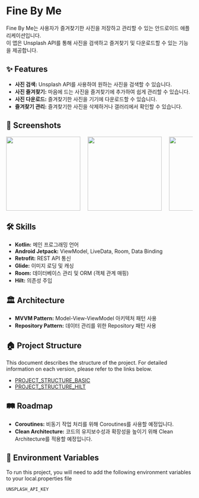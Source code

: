 # Fine By Me

Fine By Me는 사용자가 즐겨찾기한 사진을 저장하고 관리할 수 있는 안드로이드 애플리케이션입니다. <br>이 앱은 Unsplash API를 통해 사진을 검색하고 즐겨찾기 및 다운로드할 수 있는 기능을 제공합니다.


## ✨ Features

- **사진 검색:** Unsplash API를 사용하여 원하는 사진을 검색할 수 있습니다.
- **사진 즐겨찾기:** 마음에 드는 사진을 즐겨찾기에 추가하여 쉽게 관리할 수 있습니다.
- **사진 다운로드:** 즐겨찾기한 사진을 기기에 다운로드할 수 있습니다.
- **즐겨찾기 관리:** 즐겨찾기한 사진을 삭제하거나 갤러리에서 확인할 수 있습니다.

## 📸 Screenshots

<!--#### **사진 목록 화면**
<img src="https://github.com/quessr/fine-by-me/assets/96334609/18d7699d-7b74-4d15-b994-18e8cf2e556d" width="200" />

#### **사진 상세 화면**
<img src="https://github.com/LayTheGroundWork/Eighteen_Android/assets/96334609/bfafeef7-5681-4809-a6b5-a69b086aeb52" width="200"/>

#### **즐겨찾기 목록 화면**
<img src="https://github.com/LayTheGroundWork/Eighteen_Android/assets/96334609/3a5c7b08-68cc-466b-bf7b-42a44118b25d" width="200"/>

#### **검색 화면**
<img src="https://github.com/quessr/fine-by-me/assets/96334609/e9c8f2b8-8ba8-49fc-be48-d51d9783392e" width="200"/>-->

<div style="display: flex; column-gap: 20px; overflow-x: auto">
  <img src="https://github.com/quessr/fine-by-me/assets/96334609/c1134714-b48f-42f5-a292-5f11b5f3ad2d" width="200"/>
  <img src="https://github.com/quessr/fine-by-me/assets/96334609/ee13e259-5273-4a00-887d-2b987f931352" width="200"/>
  <img src="https://github.com/quessr/fine-by-me/assets/96334609/82d8f468-0191-459a-b288-3391f11f7ef6" width="200"/>
  <img src="https://github.com/quessr/fine-by-me/assets/96334609/dccba679-6d39-430d-b8d1-840f0cbd28ff" width="200"/>
</div> 


## 🛠 Skills

- **Kotlin:** 메인 프로그래밍 언어
- **Android Jetpack:** ViewModel, LiveData, Room, Data Binding
- **Retrofit:** REST API 통신
- **Glide:** 이미지 로딩 및 캐싱
- **Room:** 데이터베이스 관리 및 ORM (객체 관계 매핑)
- **Hilt:** 의존성 주입
<!-- **Coroutine:** 비동기 작업 처리 -->

## 🏛 Architecture
- **MVVM Pattern:** Model-View-ViewModel 아키텍처 패턴 사용
- **Repository Pattern:** 데이터 관리를 위한 Repository 패턴 사용

## 🏠 Project Structure

This document describes the structure of the project. For detailed information on each version, please refer to the links below.

- [PROJECT_STRUCTURE_BASIC](https://glib-course-964.notion.site/PROJECT_STRUCTURE_BASIC-4e9790dc40174e73bcecbd028e125a97?pvs=4)
- [PROJECT_STRUCTURE_HILT](https://glib-course-964.notion.site/PROJECT_STRUCTURE_HILT-f76b7742b8a248aebf241f484a332cd5?pvs=4)

## 🛤 Roadmap

- **Coroutines:** 비동기 작업 처리를 위해 Coroutines를 사용할 예정입니다.
- **Clean Architecture:** 코드의 유지보수성과 확장성을 높이기 위해 Clean Architecture를 적용할 예정입니다.


## 🔧 Environment Variables

To run this project, you will need to add the following environment variables to your local.properties file

`UNSPLASH_API_KEY`



